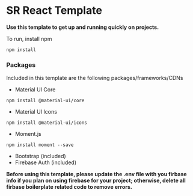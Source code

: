 # SR React Template

**Use this template to get up and running quickly on projects.**

To run, install npm

``
npm install
``

### Packages
Included in this template are the following packages/frameworks/CDNs
- Material UI Core

``
npm install @material-ui/core
``
- Material UI Icons

``
npm install @material-ui/icons
``
- Moment.js

``
  npm install moment --save
``
- Bootstrap (included)
- Firebase Auth (included)

**Before using this template, please update the .env file with you firbase info if you plan on using firebase for your project; otherwise, delete all firbase boilerplate related code to remove errors.**

